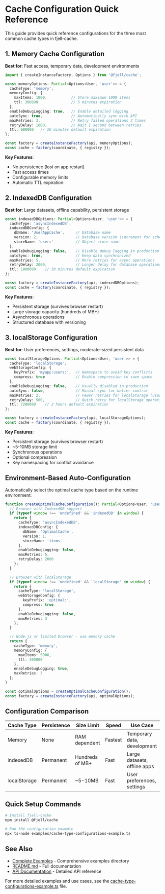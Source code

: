 # Cache Configuration Quick Reference

This guide provides quick reference configurations for the three most common cache types in fjell-cache.

## 1. Memory Cache Configuration

**Best for**: Fast access, temporary data, development environments

```typescript
import { createInstanceFactory, Options } from '@fjell/cache';

const memoryOptions: Partial<Options<User, 'user'>> = {
  cacheType: 'memory',
  memoryConfig: {
    maxItems: 1000,           // Store maximum 1000 items
    ttl: 300000               // 5 minutes expiration
  },
  enableDebugLogging: true,   // Enable detailed logging
  autoSync: true,             // Automatically sync with API
  maxRetries: 3,              // Retry failed operations 3 times
  retryDelay: 1000,           // Wait 1 second between retries
  ttl: 600000   // 10 minutes default expiration
};

const factory = createInstanceFactory(api, memoryOptions);
const cache = factory(coordinate, { registry });
```

**Key Features**:
- No persistence (lost on app restart)
- Fast access times
- Configurable memory limits
- Automatic TTL expiration

## 2. IndexedDB Configuration

**Best for**: Large datasets, offline capability, persistent storage

```typescript
const indexedDBOptions: Partial<Options<User, 'user'>> = {
  cacheType: 'asyncIndexedDB',
  indexedDBConfig: {
    dbName: 'UserAppCache',     // Database name
    version: 2,                 // Database version (increment for schema changes)
    storeName: 'users'          // Object store name
  },
  enableDebugLogging: false,    // Disable debug logging in production
  autoSync: true,               // Keep data synchronized
  maxRetries: 5,                // More retries for async operations
  retryDelay: 2000,             // Longer delay for database operations
  ttl: 1800000    // 30 minutes default expiration
};

const factory = createInstanceFactory(api, indexedDBOptions);
const cache = factory(coordinate, { registry });
```

**Key Features**:
- Persistent storage (survives browser restart)
- Large storage capacity (hundreds of MB+)
- Asynchronous operations
- Structured database with versioning

## 3. localStorage Configuration

**Best for**: User preferences, settings, moderate-sized persistent data

```typescript
const localStorageOptions: Partial<Options<User, 'user'>> = {
  cacheType: 'localStorage',
  webStorageConfig: {
    keyPrefix: 'myapp:users:',  // Namespace to avoid key conflicts
    compress: true              // Enable compression to save space
  },
  enableDebugLogging: false,    // Usually disabled in production
  autoSync: false,              // Manual sync for better control
  maxRetries: 2,                // Fewer retries for localStorage (usually fast)
  retryDelay: 500,              // Quick retry for localStorage operations
  ttl: 7200000    // 2 hours default expiration
};

const factory = createInstanceFactory(api, localStorageOptions);
const cache = factory(coordinate, { registry });
```

**Key Features**:
- Persistent storage (survives browser restart)
- ~5-10MB storage limit
- Synchronous operations
- Optional compression
- Key namespacing for conflict avoidance

## Environment-Based Auto-Configuration

Automatically select the optimal cache type based on the runtime environment:

```typescript
function createOptimalCacheConfiguration(): Partial<Options<User, 'user'>> {
  // Browser with IndexedDB support
  if (typeof window !== 'undefined' && 'indexedDB' in window) {
    return {
      cacheType: 'asyncIndexedDB',
      indexedDBConfig: {
        dbName: 'OptimalCache',
        version: 1,
        storeName: 'items'
      },
      enableDebugLogging: false,
      maxRetries: 5,
      retryDelay: 2000
    };
  }

  // Browser with localStorage
  if (typeof window !== 'undefined' && 'localStorage' in window) {
    return {
      cacheType: 'localStorage',
      webStorageConfig: {
        keyPrefix: 'optimal:',
        compress: true
      },
      enableDebugLogging: false,
      maxRetries: 3
    };
  }

  // Node.js or limited browser - use memory cache
  return {
    cacheType: 'memory',
    memoryConfig: {
      maxItems: 5000,
      ttl: 300000
    },
    enableDebugLogging: true,
    maxRetries: 3
  };
}

const optimalOptions = createOptimalCacheConfiguration();
const factory = createInstanceFactory(api, optimalOptions);
```

## Configuration Comparison

| Cache Type | Persistence | Size Limit | Speed | Use Case |
|------------|-------------|-------------|-------|----------|
| Memory | None | RAM dependent | Fastest | Temporary data, development |
| IndexedDB | Permanent | Hundreds of MB+ | Fast | Large datasets, offline apps |
| localStorage | Permanent | ~5-10MB | Fast | User preferences, settings |

## Quick Setup Commands

```bash
# Install fjell-cache
npm install @fjell/cache

# Run the configuration example
npx ts-node examples/cache-type-configurations-example.ts
```

## See Also

- [Complete Examples](./examples/) - Comprehensive examples directory
- [README.md](./README.md) - Full documentation
- [API Documentation](https://getfjell.github.io/fjell-cache/) - Detailed API reference

For more detailed examples and use cases, see the [cache-type-configurations-example.ts](./examples/cache-type-configurations-example.ts) file.
